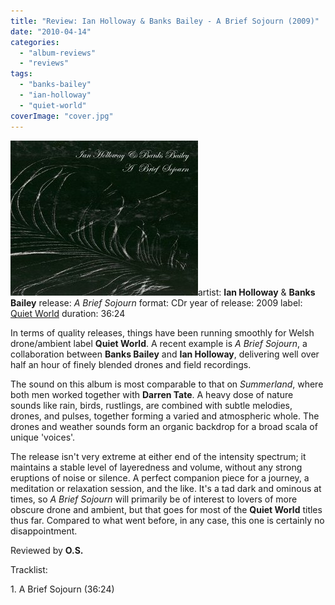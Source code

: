 ```yaml
---
title: "Review: Ian Holloway & Banks Bailey - A Brief Sojourn (2009)"
date: "2010-04-14"
categories: 
  - "album-reviews"
  - "reviews"
tags: 
  - "banks-bailey"
  - "ian-holloway"
  - "quiet-world"
coverImage: "cover.jpg"
---
```


[![](images/cover.jpg "hollo_bailey")](http://www.eveningoflight.nl/wordpress/wp-content/uploads/2010/04/cover.jpg)artist: **Ian Holloway** & **Banks Bailey** release: _A Brief Sojourn_ format: CDr year of release: 2009 label: [Quiet World](http://www.quietworld.co.uk/) duration: 36:24

In terms of quality releases, things have been running smoothly for Welsh drone/ambient label **Quiet World**. A recent example is _A Brief Sojourn_, a collaboration between **Banks Bailey** and **Ian Holloway**, delivering well over half an hour of finely blended drones and field recordings.

The sound on this album is most comparable to that on _Summerland_, where both men worked together with **Darren Tate**. A heavy dose of nature sounds like rain, birds, rustlings, are combined with subtle melodies, drones, and pulses, together forming a varied and atmospheric whole. The drones and weather sounds form an organic backdrop for a broad scala of unique 'voices'.

The release isn't very extreme at either end of the intensity spectrum; it maintains a stable level of layeredness and volume, without any strong eruptions of noise or silence. A perfect companion piece for a journey, a meditation or relaxation session, and the like. It's a tad dark and ominous at times, so _A Brief Sojourn_ will primarily be of interest to lovers of more obscure drone and ambient, but that goes for most of the **Quiet World** titles thus far. Compared to what went before, in any case, this one is certainly no disappointment.

Reviewed by **O.S.**

Tracklist:

1\. A Brief Sojourn (36:24)
